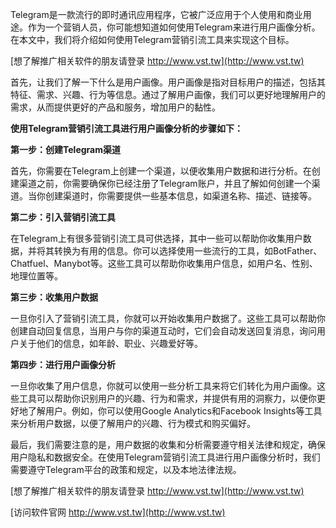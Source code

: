 Telegram是一款流行的即时通讯应用程序，它被广泛应用于个人使用和商业用途。作为一个营销人员，你可能想知道如何使用Telegram来进行用户画像分析。在本文中，我们将介绍如何使用Telegram营销引流工具来实现这个目标。

[想了解推广相关软件的朋友请登录 http://www.vst.tw](http://www.vst.tw)

首先，让我们了解一下什么是用户画像。用户画像是指对目标用户的描述，包括其特征、需求、兴趣、行为等信息。通过了解用户画像，我们可以更好地理解用户的需求，从而提供更好的产品和服务，增加用户的黏性。

**使用Telegram营销引流工具进行用户画像分析的步骤如下：**

**第一步：创建Telegram渠道**

首先，你需要在Telegram上创建一个渠道，以便收集用户数据和进行分析。在创建渠道之前，你需要确保你已经注册了Telegram账户，并且了解如何创建一个渠道。当你创建渠道时，你需要提供一些基本信息，如渠道名称、描述、链接等。

**第二步：引入营销引流工具**

在Telegram上有很多营销引流工具可供选择，其中一些可以帮助你收集用户数据，并将其转换为有用的信息。你可以选择使用一些流行的工具，如BotFather、Chatfuel、Manybot等。这些工具可以帮助你收集用户信息，如用户名、性别、地理位置等。

**第三步：收集用户数据**

一旦你引入了营销引流工具，你就可以开始收集用户数据了。这些工具可以帮助你创建自动回复信息，当用户与你的渠道互动时，它们会自动发送回复消息，询问用户关于他们的信息，如年龄、职业、兴趣爱好等。

**第四步：进行用户画像分析**

一旦你收集了用户信息，你就可以使用一些分析工具来将它们转化为用户画像。这些工具可以帮助你识别用户的兴趣、行为和需求，并提供有用的洞察力，以便你更好地了解用户。例如，你可以使用Google Analytics和Facebook Insights等工具来分析用户数据，以便了解用户的兴趣、行为模式和购买偏好。

最后，我们需要注意的是，用户数据的收集和分析需要遵守相关法律和规定，确保用户隐私和数据安全。在使用Telegram营销引流工具进行用户画像分析时，我们需要遵守Telegram平台的政策和规定，以及本地法律法规。

[想了解推广相关软件的朋友请登录 http://www.vst.tw](http://www.vst.tw)


[访问软件官网 http://www.vst.tw](http://www.vst.tw)
